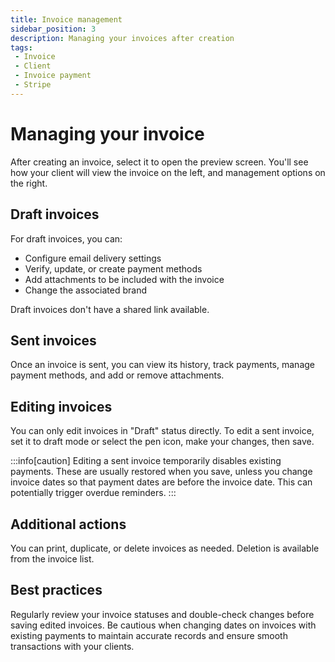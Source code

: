 ```yaml
---
title: Invoice management
sidebar_position: 3
description: Managing your invoices after creation
tags:
 - Invoice
 - Client
 - Invoice payment
 - Stripe
---
```


# Managing your invoice

After creating an invoice, select it to open the preview screen. You'll see how your client will view the invoice on the left, and management options on the right.

## Draft invoices

For draft invoices, you can:

- Configure email delivery settings
- Verify, update, or create payment methods
- Add attachments to be included with the invoice
- Change the associated brand

Draft invoices don't have a shared link available.

## Sent invoices

Once an invoice is sent, you can view its history, track payments, manage payment methods, and add or remove attachments.

## Editing invoices

You can only edit invoices in "Draft" status directly. To edit a sent invoice, set it to draft mode or select the pen icon, make your changes, then save.

:::info[caution]
Editing a sent invoice temporarily disables existing payments. These are usually restored when you save, unless you change invoice dates so that payment dates are before the invoice date. This can potentially trigger overdue reminders.
:::

## Additional actions

You can print, duplicate, or delete invoices as needed. Deletion is available from the invoice list.

## Best practices

Regularly review your invoice statuses and double-check changes before saving edited invoices. Be cautious when changing dates on invoices with existing payments to maintain accurate records and ensure smooth transactions with your clients.